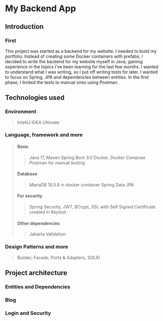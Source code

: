 # My Backend App

## Introduction
### First
This project was started as a backend for my website.
I needed to build my portfolio.
Instead of creating some Docker containers with prefabs, I decided to write the backend for my website myself in Java, gaining experience in the topics I've been learning for the last few months.
I wanted to understand what I was writing, so I put off writing tests for later. I wanted to focus on Spring, JPA and dependencies between entities. In the first phase, I limited the tests to manual ones using Postman.

## Technologies used

### Environment
>IntelliJ IDEA Ultimate
### Language, framework and more
>#### Basic
>>Java 17, Maven
>>Spring Boot 3.0
>>Docker, Docker Compose
>>Postman for manual testing 
>#### Database
>>MariaDB 10.5.8 in docker container
>>Spring Data JPA
>#### For security
>>Spring Security, JWT, BCrypt, SSL with Self Signed Certificate created in Keytool
>#### Other dependencies 
>>Jakarta Validation 
### Design Patterns and more
>Builder, Facade, Ports & Adapters, 
>SOLID

## Project architecture

### Entities and Dependencies

### Blog

### Login and Security